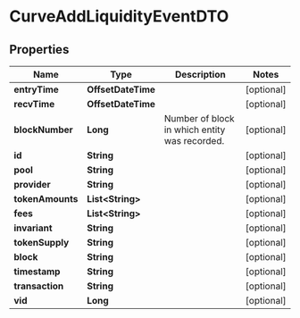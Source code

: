 

# CurveAddLiquidityEventDTO


## Properties

| Name | Type | Description | Notes |
|------------ | ------------- | ------------- | -------------|
|**entryTime** | **OffsetDateTime** |  |  [optional] |
|**recvTime** | **OffsetDateTime** |  |  [optional] |
|**blockNumber** | **Long** | Number of block in which entity was recorded. |  [optional] |
|**id** | **String** |  |  [optional] |
|**pool** | **String** |  |  [optional] |
|**provider** | **String** |  |  [optional] |
|**tokenAmounts** | **List&lt;String&gt;** |  |  [optional] |
|**fees** | **List&lt;String&gt;** |  |  [optional] |
|**invariant** | **String** |  |  [optional] |
|**tokenSupply** | **String** |  |  [optional] |
|**block** | **String** |  |  [optional] |
|**timestamp** | **String** |  |  [optional] |
|**transaction** | **String** |  |  [optional] |
|**vid** | **Long** |  |  [optional] |



